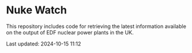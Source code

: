 # Nuke Watch

This repository includes code for retrieving the latest information available on the output of EDF nuclear power plants in the UK.

Last updated: 2024-10-15 11:12